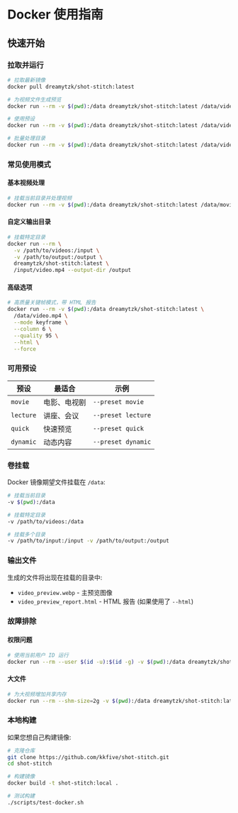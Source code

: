 # Docker 使用指南

## 快速开始

### 拉取并运行

```bash
# 拉取最新镜像
docker pull dreamytzk/shot-stitch:latest

# 为视频文件生成预览
docker run --rm -v $(pwd):/data dreamytzk/shot-stitch:latest /data/video.mp4

# 使用预设
docker run --rm -v $(pwd):/data dreamytzk/shot-stitch:latest /data/video.mp4 --preset movie

# 批量处理目录
docker run --rm -v $(pwd):/data dreamytzk/shot-stitch:latest /data/videos/
```

### 常见使用模式

#### 基本视频处理
```bash
# 挂载当前目录并处理视频
docker run --rm -v $(pwd):/data dreamytzk/shot-stitch:latest /data/movie.mp4
```

#### 自定义输出目录
```bash
# 挂载特定目录
docker run --rm \
  -v /path/to/videos:/input \
  -v /path/to/output:/output \
  dreamytzk/shot-stitch:latest \
  /input/video.mp4 --output-dir /output
```

#### 高级选项
```bash
# 高质量关键帧模式，带 HTML 报告
docker run --rm -v $(pwd):/data dreamytzk/shot-stitch:latest \
  /data/video.mp4 \
  --mode keyframe \
  --column 6 \
  --quality 95 \
  --html \
  --force
```

### 可用预设

| 预设 | 最适合 | 示例 |
|------|--------|------|
| `movie` | 电影、电视剧 | `--preset movie` |
| `lecture` | 讲座、会议 | `--preset lecture` |
| `quick` | 快速预览 | `--preset quick` |
| `dynamic` | 动态内容 | `--preset dynamic` |

### 卷挂载

Docker 镜像期望文件挂载在 `/data`:

```bash
# 挂载当前目录
-v $(pwd):/data

# 挂载特定目录
-v /path/to/videos:/data

# 挂载多个目录
-v /path/to/input:/input -v /path/to/output:/output
```

### 输出文件

生成的文件将出现在挂载的目录中:
- `video_preview.webp` - 主预览图像
- `video_preview_report.html` - HTML 报告 (如果使用了 `--html`)

### 故障排除

#### 权限问题
```bash
# 使用当前用户 ID 运行
docker run --rm --user $(id -u):$(id -g) -v $(pwd):/data dreamytzk/shot-stitch:latest /data/video.mp4
```

#### 大文件
```bash
# 为大视频增加共享内存
docker run --rm --shm-size=2g -v $(pwd):/data dreamytzk/shot-stitch:latest /data/large_video.mp4
```

### 本地构建

如果您想自己构建镜像:

```bash
# 克隆仓库
git clone https://github.com/kkfive/shot-stitch.git
cd shot-stitch

# 构建镜像
docker build -t shot-stitch:local .

# 测试构建
./scripts/test-docker.sh
```
